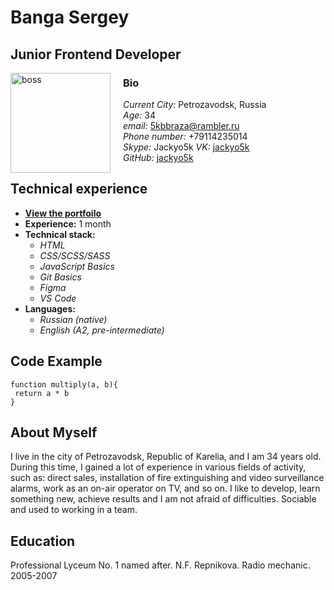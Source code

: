 # Banga Sergey  
## Junior Frontend Developer

<img src="https://downloader.disk.yandex.ru/preview/624c64550efea4997178de909a6098123e1b7bd710d8f1d1f15db53a4b8bce06/629a9a9e/wA9m7LI8JYYu6vrO0KsXgdPdpE1sAH8ucNwH7GkUDn29UrCE8qbhJp2Ir2vZFtZbvL3hYdA1ix-W09xuKwp5bQ%3D%3D?uid=0&filename=rs_school-cv1.jpg&disposition=inline&hash=&limit=0&content_type=image%2Fjpeg&owner_uid=0&tknv=v2&size=2048x2048" alt="boss" height="160px" style="float: left; margin-right: 20px;" /> 
 
### Bio  
*Current City:* Petrozavodsk, Russia  
*Age:* 34  
*email:* 5kbbraza@rambler.ru  
*Phone number:* +79114235014  
*Skype:* Jackyo5k
*VK:* [jackyo5k](https://vk.com/jackyo5k "vk")  
*GitHub:* [jackyo5k](https://github.com/JackYo5k "github")  

## Technical experience

- [**View the portfoilo**](https://github.com/)
- **Experience:** 1 month
- **Technical stack:**
	- *HTML*
	- *CSS/SCSS/SASS*
	- *JavaScript Basics*
	- *Git Basics*
	- *Figma*
	- *VS Code*
- **Languages:**
	- *Russian (native)*
	- *English (A2, pre-intermediate)*

## Code Example

```
function multiply(a, b){
 return a * b
}

```

## About Myself

I live in the city of Petrozavodsk, Republic of Karelia, and I am 34 years old. During this time, I gained a lot of experience in various fields of activity, such as: direct sales, installation of fire extinguishing and video surveillance alarms, work as an on-air operator on TV, and so on. I like to develop, learn something new, achieve results and I am not afraid of difficulties. Sociable and used to working in a team.  

## Education

Professional Lyceum No. 1 named after. N.F. Repnikova. Radio mechanic. 2005-2007